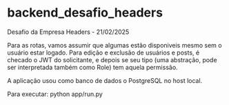 # backend_desafio_headers
Desafio da Empresa Headers - 21/02/2025

Para as rotas, vamos assumir que algumas estão disponiveis mesmo sem o usuário estar logado.
Para edição e exclusão de usuários e posts, é checado o JWT do solicitante, e depois se seu tipo (uma abstração, pode ser interpretada também como Role) tem aquela permissão.

A aplicação usou como banco de dados o PostgreSQL no host local.

Para executar: python app/run.py